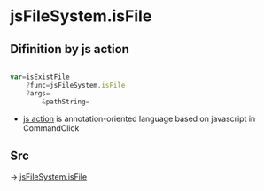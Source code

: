 # jsFileSystem.isFile

## Difinition by js action

```js.js

var=isExistFile
	?func=jsFileSystem.isFile
	?args=
		&pathString=
```

- [js action](#) is annotation-oriented language based on javascript in CommandClick

## Src

-> [jsFileSystem.isFile](https://github.com/puutaro/CommandClick/blob/master/app/src/main/java/com/puutaro/commandclick/fragment_lib/terminal_fragment/js_interface/file/JsFileSystem.kt#L413)


